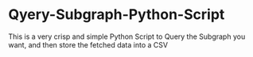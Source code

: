 # Qyery-Subgraph-Python-Script
This is a very crisp and simple Python Script to Query the Subgraph you want, and then store the fetched data into a CSV
